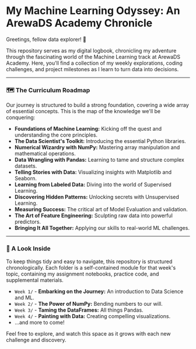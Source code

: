 # My Machine Learning Odyssey: An ArewaDS Academy Chronicle

Greetings, fellow data explorer! 🚀

This repository serves as my digital logbook, chronicling my adventure through the fascinating world of the Machine Learning track at ArewaDS Academy. Here, you'll find a collection of my weekly explorations, coding challenges, and project milestones as I learn to turn data into decisions.

---

### 🗺️ The Curriculum Roadmap

Our journey is structured to build a strong foundation, covering a wide array of essential concepts. This is the map of the knowledge we'll be conquering:

*   **Foundations of Machine Learning:** Kicking off the quest and understanding the core principles.
*   **The Data Scientist's Toolkit:** Introducing the essential Python libraries.
*   **Numerical Wizardry with NumPy:** Mastering array manipulation and mathematical operations.
*   **Data Wrangling with Pandas:** Learning to tame and structure complex datasets.
*   **Telling Stories with Data:** Visualizing insights with Matplotlib and Seaborn.
*   **Learning from Labeled Data:** Diving into the world of Supervised Learning.
*   **Discovering Hidden Patterns:** Unlocking secrets with Unsupervised Learning.
*   **Measuring Success:** The critical art of Model Evaluation and validation.
*   **The Art of Feature Engineering:** Sculpting raw data into powerful predictors.
*   **Bringing It All Together:** Applying our skills to real-world ML challenges.

---

### 📂 A Look Inside

To keep things tidy and easy to navigate, this repository is structured chronologically. Each folder is a self-contained module for that week's topic, containing my assignment notebooks, practice code, and supplemental materials.

*   `Week 1/` - **Embarking on the Journey:** An introduction to Data Science and ML.
*   `Week 2/` - **The Power of NumPy:** Bending numbers to our will.
*   `Week 3/` - **Taming the DataFrames:** All things Pandas.
*   `Week 4/` - **Painting with Data:** Creating compelling visualizations.
*   ...and more to come!

Feel free to explore, and watch this space as it grows with each new challenge and discovery.

